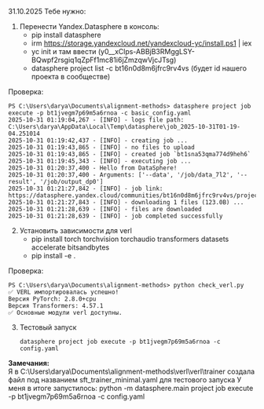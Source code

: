 31.10.2025
Тебе нужно: 
1) Перенести Yandex.Datasphere в консоль:
   - pip install datasphere
   - irm https://storage.yandexcloud.net/yandexcloud-yc/install.ps1 | iex
   - yc init и там ввести (y0__xClps-ABBjB3RMggLSY-BQwpf2rsgiq1qZpFf1mc81i6jZmzqwVjcJTsg)
   - datasphere project list -c bt16n0d8m6jfrc9rv4vs (будет id нашего проекта в сообществе)
  
Проверка:
```
PS C:\Users\darya\Documents\alignment-methods> datasphere project job execute -p bt1jvegm7p69m5a6rnoa -c basic_config.yaml
2025-10-31 01:19:04,267 - [INFO] - logs file path: C:\Users\darya\AppData\Local\Temp\datasphere\job_2025-10-31T01-19-04.251014
2025-10-31 01:19:42,437 - [INFO] - creating job ...
2025-10-31 01:19:43,865 - [INFO] - no files to upload
2025-10-31 01:19:43,865 - [INFO] - created job `bt1sna53qma774d9heh6`
2025-10-31 01:19:45,343 - [INFO] - executing job ...
2025-10-31 01:20:37,400 - Hello from DataSphere!
2025-10-31 01:20:37,400 - Arguments: ['--data', '/job/data_7l2', '--result', '/job/output_dp0']
2025-10-31 01:21:27,842 - [INFO] - job link: https://datasphere.yandex.cloud/communities/bt16n0d8m6jfrc9rv4vs/projects/bt1jvegm7p69m5a6rnoa/job/bt1sna53qma774d9heh6
2025-10-31 01:21:27,843 - [INFO] - downloading 1 files (123.0B) ...
2025-10-31 01:21:28,639 - [INFO] - files are downloaded
2025-10-31 01:21:28,639 - [INFO] - job completed successfully
```

2) Установить зависимости для verl
   - pip install torch torchvision torchaudio transformers datasets accelerate bitsandbytes
   - pip install -e .
  
Проверка: 
```
PS C:\Users\darya\Documents\alignment-methods> python check_verl.py
✅ VERL импортировалась успешно!
Версия PyTorch: 2.8.0+cpu
Версия Transformers: 4.57.1
✅ Основные модули verl доступны.
```

3) Тестовый запуск
   ```
   datasphere project job execute -p bt1jvegm7p69m5a6rnoa -c config.yaml
   ```

**Замечания:**    
Я в C:\Users\darya\Documents\alignment-methods\verl\verl\trainer создала файл под названием sft_trainer_minimal.yaml для тестового запуска
У меня в итоге запустилось: python -m datasphere.main project job execute -p bt1jvegm7p69m5a6rnoa -c config.yaml
